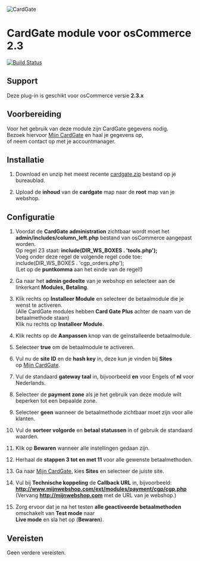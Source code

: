 ![CardGate](https://cdn.curopayments.net/thumb/200/logos/cardgate.png)

# CardGate module voor osCommerce 2.3

[![Build Status](https://travis-ci.org/cardgate/oscommerce23.svg?branch=master)](https://travis-ci.org/cardgate/oscommerce23)

## Support

Deze plug-in is geschikt voor osCommerce versie **2.3.x**

## Voorbereiding

Voor het gebruik van deze module zijn CardGate gegevens nodig.  
Bezoek hiervoor [Mijn CardGate](https://my.cardgate.com/) en haal je gegevens op,  
of neem contact op met je accountmanager.

## Installatie

1. Download en unzip het meest recente [cardgate.zip](https://github.com/cardgate/oscommerce23/releases/) bestand op je bureaublad.

2. Upload de **inhoud** van de **cardgate** map naar de **root** map van je webshop.


## Configuratie

1. Voordat de **CardGate administration** zichtbaar wordt moet het  
   **admin/includes/column_left.php** bestand van osCommerce aangepast worden.  
   Op regel 23 staat: **include(DIR_WS_BOXES . 'tools.php');**  
   Voeg onder deze regel de volgende regel code toe:  
   include(DIR_WS_BOXES . 'cgp_orders.php');  
   (Let op de **puntkomma** aan het einde van de regel!)  
   
2. Ga naar het **admin gedeelte** van je webshop en selecteer aan de linkerkant **Modules, Betaling**.

3. Klik rechts op **Installeer Module** en selecteer de betaalmodule die je wenst te activeren.  
   (Alle CardGate modules hebben **Card Gate Plus** achter de naam van de betaalmethode staan)  
   Klik nu rechts op **Installeer Module**.  
   
4. Klik rechts op de **Aanpassen** knop van de geïnstalleerde betaalmodule.

5. Selecteer **true** om de betaalmodule te activeren.

6. Vul nu de **site ID** en de **hash key** in, deze kun je vinden bij **Sites**  
   op [Mijn CardGate](https://my.cardgate.com/).  

7. Vul de standaard **gateway taal** in, bijvoorbeeld **en** voor Engels of **nl** voor Nederlands.

8. Selecteer de **payment zone** als je het gebruik van deze module wilt beperken tot een bepaalde zone.

9. Selecteer **geen** wanneer de betaalmethode zichtbaar moet zijn voor alle klanten.
   
10. Vul de **sorteer volgorde** en **betaal statussen** in of gebruik de standaard waarden.

11. Klik op **Bewaren** wanneer alle instellingen gedaan zijn.

12. Herhaal de **stappen 3 tot en met 11** voor alle gewenste betaalmethoden.

13. Ga naar [Mijn CardGate](https://my.cardgate.com/), kies **Sites** en selecteer de juiste site.

14. Vul bij **Technische koppeling** de **Callback URL** in, bijvoorbeeld:  
    **http://www.mijnwebshop.com/ext/modules/payment/cgp/cgp.php**  
    (Vervang **http://mijnwebshop.com** met de URL van je webshop.)
    
15. Zorg ervoor dat je na het testen **alle geactiveerde betaalmethoden** omschakelt van **Test mode** naar  
    **Live mode** en sla het op (**Bewaren**).  
    
## Vereisten

Geen verdere vereisten.
